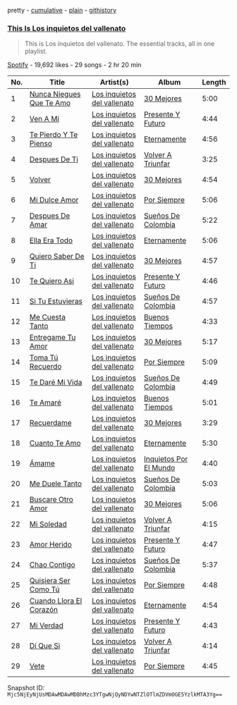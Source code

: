 pretty - [cumulative](/playlists/cumulative/37i9dQZF1DZ06evO0HGqVQ.md) - [plain](/playlists/plain/37i9dQZF1DZ06evO0HGqVQ) - [githistory](https://github.githistory.xyz/mackorone/spotify-playlist-archive/blob/main/playlists/plain/37i9dQZF1DZ06evO0HGqVQ)

### [This Is Los inquietos del vallenato](https://open.spotify.com/playlist/37i9dQZF1DZ06evO0HGqVQ)

> This is Los inquietos del vallenato\. The essential tracks, all in one playlist.

[Spotify](https://open.spotify.com/user/spotify) - 19,692 likes - 29 songs - 2 hr 20 min

| No. | Title | Artist(s) | Album | Length |
|---|---|---|---|---|
| 1 | [Nunca Niegues Que Te Amo](https://open.spotify.com/track/0XWWn8bfpir8M3YHq1h7uJ) | [Los inquietos del vallenato](https://open.spotify.com/artist/1i2sOJlmgkWrWx28rB17Bd) | [30 Mejores](https://open.spotify.com/album/3q8OdkyrGwVNUgiKTvvCZX) | 5:00 |
| 2 | [Ven A Mí](https://open.spotify.com/track/3FbY8IsVYAnchlr4wQfH2e) | [Los inquietos del vallenato](https://open.spotify.com/artist/1i2sOJlmgkWrWx28rB17Bd) | [Presente Y Futuro](https://open.spotify.com/album/3oeBPJdALfu8Ou124ezdxt) | 4:44 |
| 3 | [Te Pierdo Y Te Pienso](https://open.spotify.com/track/0WNAzUD7bWABK4ZFui9r4k) | [Los inquietos del vallenato](https://open.spotify.com/artist/1i2sOJlmgkWrWx28rB17Bd) | [Eternamente](https://open.spotify.com/album/0xsLFXW6C2juv4RIGc57Xi) | 4:56 |
| 4 | [Despues De Ti](https://open.spotify.com/track/3IgW1DodMOAua5GWZXRuBJ) | [Los inquietos del vallenato](https://open.spotify.com/artist/1i2sOJlmgkWrWx28rB17Bd) | [Volver A Triunfar](https://open.spotify.com/album/70Z5OTH97swUCDxPvUC6am) | 3:25 |
| 5 | [Volver](https://open.spotify.com/track/76k5BZctXgW2IyrYjKGNP6) | [Los inquietos del vallenato](https://open.spotify.com/artist/1i2sOJlmgkWrWx28rB17Bd) | [30 Mejores](https://open.spotify.com/album/3q8OdkyrGwVNUgiKTvvCZX) | 4:54 |
| 6 | [Mi Dulce Amor](https://open.spotify.com/track/4ZSvjWWlGJo0x4D9ukmtxU) | [Los inquietos del vallenato](https://open.spotify.com/artist/1i2sOJlmgkWrWx28rB17Bd) | [Por Siempre](https://open.spotify.com/album/7d4AUGntqzeyRONGCnKNwH) | 5:06 |
| 7 | [Despues De Amar](https://open.spotify.com/track/3THoklpD03FgHwhewfkkTo) | [Los inquietos del vallenato](https://open.spotify.com/artist/1i2sOJlmgkWrWx28rB17Bd) | [Sueños De Colombia](https://open.spotify.com/album/1vuMn7RizfL3iML7zpD81q) | 5:22 |
| 8 | [Ella Era Todo](https://open.spotify.com/track/1MldC2AUalcu3fYRFHalHS) | [Los inquietos del vallenato](https://open.spotify.com/artist/1i2sOJlmgkWrWx28rB17Bd) | [Eternamente](https://open.spotify.com/album/0xsLFXW6C2juv4RIGc57Xi) | 5:06 |
| 9 | [Quiero Saber De Ti](https://open.spotify.com/track/5Q9eoqeg4Z3c8wIsesbkaI) | [Los inquietos del vallenato](https://open.spotify.com/artist/1i2sOJlmgkWrWx28rB17Bd) | [30 Mejores](https://open.spotify.com/album/3q8OdkyrGwVNUgiKTvvCZX) | 4:57 |
| 10 | [Te Quiero Asi](https://open.spotify.com/track/3avvOq4Nziye4oNcHeruKu) | [Los inquietos del vallenato](https://open.spotify.com/artist/1i2sOJlmgkWrWx28rB17Bd) | [Presente Y Futuro](https://open.spotify.com/album/3oeBPJdALfu8Ou124ezdxt) | 4:46 |
| 11 | [Si Tu Estuvieras](https://open.spotify.com/track/3aOjKxYkSW7MY9PQTNdSJk) | [Los inquietos del vallenato](https://open.spotify.com/artist/1i2sOJlmgkWrWx28rB17Bd) | [Sueños De Colombia](https://open.spotify.com/album/1vuMn7RizfL3iML7zpD81q) | 4:57 |
| 12 | [Me Cuesta Tanto](https://open.spotify.com/track/02csRDSUBEhhAEYhCXZigc) | [Los inquietos del vallenato](https://open.spotify.com/artist/1i2sOJlmgkWrWx28rB17Bd) | [Buenos Tiempos](https://open.spotify.com/album/6NtDDdlGtmJZhQ9kNQcm9V) | 4:33 |
| 13 | [Entregame Tu Amor](https://open.spotify.com/track/0KR2dfNLJJCmObaAc5r1f7) | [Los inquietos del vallenato](https://open.spotify.com/artist/1i2sOJlmgkWrWx28rB17Bd) | [30 Mejores](https://open.spotify.com/album/3q8OdkyrGwVNUgiKTvvCZX) | 5:17 |
| 14 | [Toma Tú Recuerdo](https://open.spotify.com/track/6Ow8ycrYyPdeV5YJK5hOwH) | [Los inquietos del vallenato](https://open.spotify.com/artist/1i2sOJlmgkWrWx28rB17Bd) | [Por Siempre](https://open.spotify.com/album/7d4AUGntqzeyRONGCnKNwH) | 5:09 |
| 15 | [Te Daré Mi Vida](https://open.spotify.com/track/6Z9tcXNPG9iDkDmn1BYntB) | [Los inquietos del vallenato](https://open.spotify.com/artist/1i2sOJlmgkWrWx28rB17Bd) | [Sueños De Colombia](https://open.spotify.com/album/1vuMn7RizfL3iML7zpD81q) | 4:49 |
| 16 | [Te Amaré](https://open.spotify.com/track/2k7Ems2UPjfIPKOrsLOc8I) | [Los inquietos del vallenato](https://open.spotify.com/artist/1i2sOJlmgkWrWx28rB17Bd) | [Buenos Tiempos](https://open.spotify.com/album/6NtDDdlGtmJZhQ9kNQcm9V) | 5:01 |
| 17 | [Recuerdame](https://open.spotify.com/track/4MaCRgEVU0iP2gIfnCLATK) | [Los inquietos del vallenato](https://open.spotify.com/artist/1i2sOJlmgkWrWx28rB17Bd) | [30 Mejores](https://open.spotify.com/album/3q8OdkyrGwVNUgiKTvvCZX) | 3:29 |
| 18 | [Cuanto Te Amo](https://open.spotify.com/track/2A0HoB15jVgk4oiMeSvtCZ) | [Los inquietos del vallenato](https://open.spotify.com/artist/1i2sOJlmgkWrWx28rB17Bd) | [Eternamente](https://open.spotify.com/album/0xsLFXW6C2juv4RIGc57Xi) | 5:30 |
| 19 | [Ámame](https://open.spotify.com/track/5AzwDUHIsSSdcsvRgIcmZu) | [Los inquietos del vallenato](https://open.spotify.com/artist/1i2sOJlmgkWrWx28rB17Bd) | [Inquietos Por El Mundo](https://open.spotify.com/album/4ZfQmJiIAjQyOivNcmprP1) | 4:40 |
| 20 | [Me Duele Tanto](https://open.spotify.com/track/79uBJc5O5X73EpTaBIf5Tj) | [Los inquietos del vallenato](https://open.spotify.com/artist/1i2sOJlmgkWrWx28rB17Bd) | [Sueños De Colombia](https://open.spotify.com/album/1vuMn7RizfL3iML7zpD81q) | 5:03 |
| 21 | [Buscare Otro Amor](https://open.spotify.com/track/0awm6OBJOIRLhmkqA9ox4H) | [Los inquietos del vallenato](https://open.spotify.com/artist/1i2sOJlmgkWrWx28rB17Bd) | [30 Mejores](https://open.spotify.com/album/3q8OdkyrGwVNUgiKTvvCZX) | 5:06 |
| 22 | [Mi Soledad](https://open.spotify.com/track/0p0Uirdld5PsK93kGRj9Xv) | [Los inquietos del vallenato](https://open.spotify.com/artist/1i2sOJlmgkWrWx28rB17Bd) | [Volver A Triunfar](https://open.spotify.com/album/70Z5OTH97swUCDxPvUC6am) | 4:15 |
| 23 | [Amor Herido](https://open.spotify.com/track/2GyJHfivuSxcBWktSrFwxm) | [Los inquietos del vallenato](https://open.spotify.com/artist/1i2sOJlmgkWrWx28rB17Bd) | [Presente Y Futuro](https://open.spotify.com/album/3oeBPJdALfu8Ou124ezdxt) | 4:47 |
| 24 | [Chao Contigo](https://open.spotify.com/track/5P3qMFkwljuv7WzIap2Hdx) | [Los inquietos del vallenato](https://open.spotify.com/artist/1i2sOJlmgkWrWx28rB17Bd) | [Sueños De Colombia](https://open.spotify.com/album/1vuMn7RizfL3iML7zpD81q) | 5:37 |
| 25 | [Quisiera Ser Como Tú](https://open.spotify.com/track/6rjlsRmIKcb6YDNLpoPERj) | [Los inquietos del vallenato](https://open.spotify.com/artist/1i2sOJlmgkWrWx28rB17Bd) | [Por Siempre](https://open.spotify.com/album/7d4AUGntqzeyRONGCnKNwH) | 4:48 |
| 26 | [Cuando Llora El Corazón](https://open.spotify.com/track/1vsWun46LmODh9NAjxgbZP) | [Los inquietos del vallenato](https://open.spotify.com/artist/1i2sOJlmgkWrWx28rB17Bd) | [Eternamente](https://open.spotify.com/album/0xsLFXW6C2juv4RIGc57Xi) | 4:54 |
| 27 | [Mi Verdad](https://open.spotify.com/track/58M6OJgMxVaIwKICWBBkl2) | [Los inquietos del vallenato](https://open.spotify.com/artist/1i2sOJlmgkWrWx28rB17Bd) | [Presente Y Futuro](https://open.spotify.com/album/3oeBPJdALfu8Ou124ezdxt) | 4:43 |
| 28 | [Dí Que Si](https://open.spotify.com/track/53AITagQlfL2GyCTH6TMPQ) | [Los inquietos del vallenato](https://open.spotify.com/artist/1i2sOJlmgkWrWx28rB17Bd) | [Volver A Triunfar](https://open.spotify.com/album/70Z5OTH97swUCDxPvUC6am) | 4:14 |
| 29 | [Vete](https://open.spotify.com/track/66TGTBRnnWmYtIvWIMPfSs) | [Los inquietos del vallenato](https://open.spotify.com/artist/1i2sOJlmgkWrWx28rB17Bd) | [Por Siempre](https://open.spotify.com/album/7d4AUGntqzeyRONGCnKNwH) | 4:45 |

Snapshot ID: `Mjc5NjEyNjUsMDAwMDAwMDBhMzc3YTgwNjQyNDYwNTZlOTlmZDVmOGE5YzlkMTA3Yg==`
